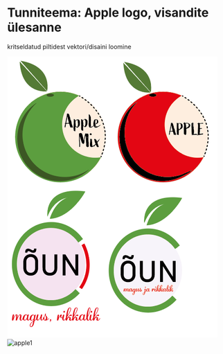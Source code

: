 # Tunniteema: Apple logo, visandite ülesanne

kritseldatud piltidest vektori/disaini loomine

![apple1](../images/apples1/apple43.png)
![apple1](../images/apples1/apple_draw1.png)
